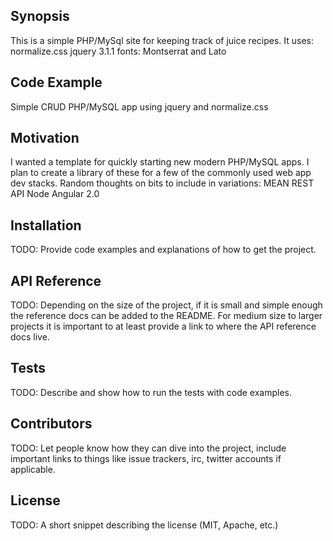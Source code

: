 ## Synopsis

This is a simple PHP/MySql site for keeping track of juice recipes. It uses:
normalize.css 
jquery 3.1.1
fonts: Montserrat and Lato

## Code Example

Simple CRUD PHP/MySQL app using jquery and normalize.css

## Motivation

I wanted a template for quickly starting new modern PHP/MySQL apps. I plan to create a library of these for a few of the commonly used web app dev stacks. Random thoughts on bits to include in variations:
MEAN
REST API
Node
Angular 2.0

## Installation

TODO: Provide code examples and explanations of how to get the project.

## API Reference

TODO: Depending on the size of the project, if it is small and simple enough the reference docs can be added to the README. For medium size to larger projects it is important to at least provide a link to where the API reference docs live.

## Tests

TODO: Describe and show how to run the tests with code examples.

## Contributors

TODO: Let people know how they can dive into the project, include important links to things like issue trackers, irc, twitter accounts if applicable.

## License

TODO: A short snippet describing the license (MIT, Apache, etc.)
